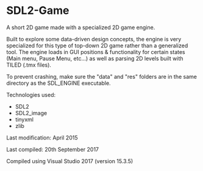 # SDL2-Game
A short 2D game made with a specialized 2D game engine.

Built to explore some data-driven design concepts, the engine is very specialized for this type of top-down 2D game rather than a generalized tool. The engine loads in GUI positions & functionality for certain states (Main menu, Pause Menu, etc...) as well as parsing 2D levels built with TILED (.tmx files).

To prevent crashing, make sure the "data" and "res" folders are in the same directory as the SDL_ENGINE executable.

Technologies used:
- SDL2
- SDL2_image
- tinyxml
- zlib

Last modification: April 2015

Last compiled: 20th September 2017


Compiled using Visual Studio 2017 (version 15.3.5)
